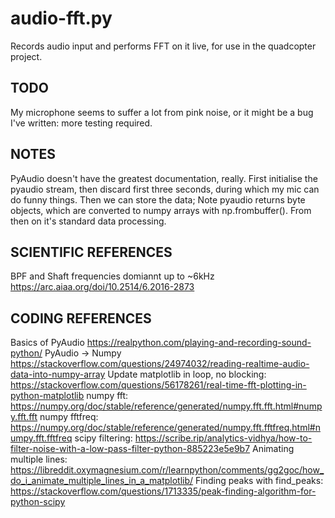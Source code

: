 # audio-fft.py

Records audio input and performs FFT on it live, for use in the quadcopter project.

## TODO
My microphone seems to suffer a lot from pink noise, or it might be a bug I've written: more testing required.

## NOTES
PyAudio doesn't have the greatest documentation, really.
First initialise the pyaudio stream, then discard first three seconds, during which my mic can do funny things.
Then we can store the data; Note pyaudio returns byte objects, which are converted to numpy arrays with np.frombuffer(). From then on it's standard data processing.

## SCIENTIFIC REFERENCES
BPF and Shaft frequencies domiannt up to ~6kHz https://arc.aiaa.org/doi/10.2514/6.2016-2873

## CODING REFERENCES
Basics of PyAudio https://realpython.com/playing-and-recording-sound-python/
PyAudio -> Numpy https://stackoverflow.com/questions/24974032/reading-realtime-audio-data-into-numpy-array
Update matplotlib in loop, no blocking: https://stackoverflow.com/questions/56178261/real-time-fft-plotting-in-python-matplotlib
numpy fft: https://numpy.org/doc/stable/reference/generated/numpy.fft.fft.html#numpy.fft.fft
numpy fftfreq: https://numpy.org/doc/stable/reference/generated/numpy.fft.fftfreq.html#numpy.fft.fftfreq
scipy filtering: https://scribe.rip/analytics-vidhya/how-to-filter-noise-with-a-low-pass-filter-python-885223e5e9b7
Animating multiple lines: https://libreddit.oxymagnesium.com/r/learnpython/comments/gg2goc/how_do_i_animate_multiple_lines_in_a_matplotlib/
Finding peaks with find_peaks: https://stackoverflow.com/questions/1713335/peak-finding-algorithm-for-python-scipy


